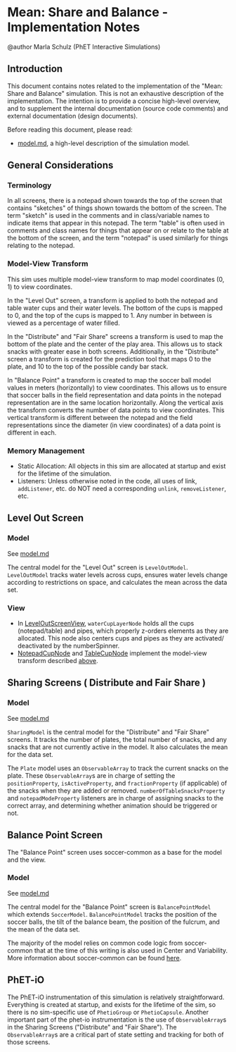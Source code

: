 # Mean: Share and Balance - Implementation Notes

@author Marla Schulz (PhET Interactive Simulations)

## Introduction

This document contains notes related to the implementation of the "Mean: Share and Balance" simulation. This is not an
exhaustive description of the implementation. The intention is to provide a concise high-level overview, and to
supplement the internal documentation (source code comments) and external documentation (design documents).

Before reading this document, please read:

- [model.md](https://github.com/phetsims/mean-share-and-balance/blob/main/doc/model.md), a high-level description of the
  simulation model.

## General Considerations

### Terminology

In all screens, there is a notepad shown towards the top of the screen that contains "sketches" of things shown towards
the bottom of the screen. The term "sketch" is used in the comments and in class/variable names to indicate items that
appear in this notepad.  The term "table" is often used in comments and class names for things that appear on or relate
to the table at the bottom of the screen, and the term "notepad" is used similarly for things relating to the notepad.

### Model-View Transform

This sim uses multiple model-view transform to map model coordinates (0, 1) to view coordinates.

In the "Level Out" screen, a transform is applied to both the notepad and table water cups and their water levels. The
bottom of the cups is mapped to 0, and the top of the cups is mapped to 1. Any number in between is viewed as a
percentage of water filled.

In the "Distribute" and "Fair Share" screens a transform is used to map the bottom of the plate and the center of the
play area. This allows us to stack snacks with greater ease in both screens. Additionally, in the "Distribute" screen a
transform is created for the prediction tool that maps 0 to the plate, and 10 to the top of the possible candy bar
stack.

In "Balance Point" a transform is created to map the soccer ball model values in meters (horizontally) to view
coordinates. This allows us to ensure that soccer balls in the field representation and data points in the notepad
representation are in the same location horizontally. Along the vertical axis the transform converts the number of data
points to view coordinates. This vertical transform is different between the notepad and the field representations since
the diameter (in view coordinates) of a data point is different in each.

### Memory Management

- Static Allocation: All objects in this sim are allocated at startup and exist for the lifetime of the simulation.
- Listeners: Unless otherwise noted in the code, all uses of link, `addListener`, etc. do NOT need a corresponding `unlink`, `removeListener`, etc.

## Level Out Screen

### Model
See [model.md](https://github.com/phetsims/mean-share-and-balance/blob/main/doc/model.md)

The central model for the "Level Out" screen is `LevelOutModel`. `LevelOutModel` tracks water levels across cups,
ensures water levels change according to restrictions on space, and calculates the mean across the data set.

### View

- In
  [LevelOutScreenView](https://github.com/phetsims/mean-share-and-balance/blob/main/js/intro/view/IntroScreenView.ts), `waterCupLayerNode`
  holds all the cups (notepad/table) and pipes, which properly z-orders elements as they are allocated. This node also
  centers cups and pipes as they are activated/ deactivated by the numberSpinner.
- [NotepadCupNode](https://github.com/phetsims/mean-share-and-balance/blob/main/js/intro/view/WaterCup2DNode.ts)
  and [TableCupNode](https://github.com/phetsims/mean-share-and-balance/blob/main/js/intro/view/WaterCup3DNode.ts)
  implement the model-view transform described [above](#model-view-transform).

## Sharing Screens ( Distribute and Fair Share )

### Model
See [model.md](https://github.com/phetsims/mean-share-and-balance/blob/main/doc/model.md)

`SharingModel` is the central model for the "Distribute" and "Fair Share" screens. It tracks the number of plates, the
total number of snacks, and any snacks that are not currently active in the model. It also calculates the mean for the
data set.

The `Plate` model uses an `ObservableArray` to track the current snacks on the plate. These `ObservableArray`s are in
charge of setting the `positionProperty`, `isActiveProperty`, and `fractionProperty` (if applicable) of the snacks when
they are added or removed. `numberOfTableSnacksProperty` and `notepadModeProperty` listeners are in charge of assigning
snacks to the correct array, and determining whether animation should be triggered or not.

## Balance Point Screen
The "Balance Point" screen uses soccer-common as a base for the model and the view.

### Model
See [model.md](https://github.com/phetsims/mean-share-and-balance/blob/main/doc/model.md)

The central model for the "Balance Point" screen is `BalancePointModel` which extends `SoccerModel`. `BalancePointModel`
tracks the position of the soccer balls, the tilt of the balance beam, the position of the fulcrum, and the mean of the
data set.

The majority of the model relies on common code logic from soccer-common that at the time of this writing is also used
in Center and Variability. More information about soccer-common can be
found [here](https://github.com/phetsims/soccer-common/blob/main/doc/implementation-notes.md).

## PhET-iO

The PhET-iO instrumentation of this simulation is relatively straightforward. Everything is created at startup, and
exists for the lifetime of the sim, so there is no sim-specific use of `PhetioGroup` or `PhetioCapsule`. Another
important part of the phet-io instrumentation is the use of `ObservableArray`s in the Sharing Screens ("Distribute"
and "Fair Share"). The `ObservableArray`s are a critical part of state setting and tracking for both of those screens. 

